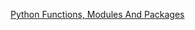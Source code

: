 [Python Functions, Modules And Packages](https://docs.google.com/presentation/d/1nQLZNMunlFKXqzLX3Yk2khae63gh5uxR2m125r0NCgA/edit?usp=sharing)
